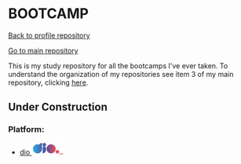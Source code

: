 # BOOTCAMP
[Back to profile repository](https://github.com/PedroHeeger/main)   

[Go to main repository](https://github.com/PedroHeeger/main)

This is my study repository for all the bootcamps I've ever taken. 
To understand the organization of my repositories see item 3 of my main repository, clicking [here](https://github.com/PedroHeeger/main#item3).

## Under Construction

### Platform:
- <a href="./dio">dio   <img src="https://github.com/PedroHeeger/main/blob/main/0-aux/logos/plataforma/dio.jpeg" alt="dio" width="auto" height="25"></a>